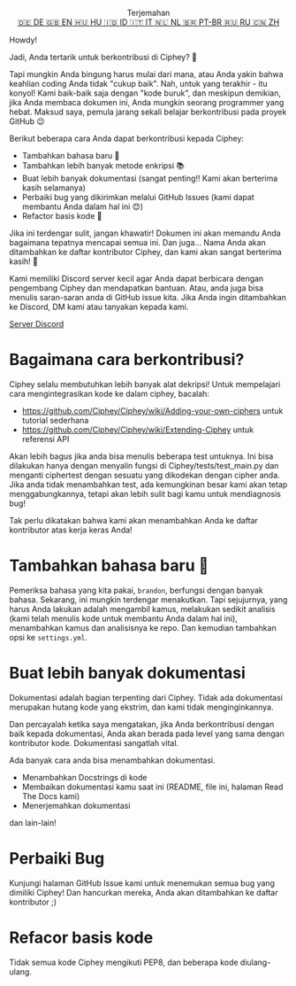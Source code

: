 <p align="center">
Terjemahan <br>
<a href=https://github.com/Ciphey/Ciphey/tree/master/translations/de/CONTRIBUTING.md>🇩🇪 DE   </a>
<a href=https://github.com/Ciphey/Ciphey/tree/master/translations/de/CONTRIBUTING.md>🇬🇧 EN   </a>
<a href=https://github.com/Ciphey/Ciphey/tree/master/translations/hu/CONTRIBUTING.md>🇭🇺 HU   </a>
<a href=https://github.com/Ciphey/Ciphey/tree/master/translations/id/CONTRIBUTING.md>🇮🇩 ID   </a>
<a href=https://github.com/Ciphey/Ciphey/tree/master/translations/it/CONTRIBUTING.md>🇮🇹 IT   </a>
<a href=https://github.com/Ciphey/Ciphey/tree/master/translations/nl/CONTRIBUTING.md>🇳🇱 NL   </a>
<a href=https://github.com/Ciphey/Ciphey/tree/master/translations/pt-br/CONTRIBUTING.md>🇧🇷 PT-BR   </a>
<a href=https://github.com/Ciphey/Ciphey/tree/master/translations/ru/CONTRIBUTING.md>🇷🇺 RU   </a>
<a href=https://github.com/Ciphey/Ciphey/tree/master/translations/zh/CONTRIBUTING.md>🇨🇳 ZH   </a>
</p>

Howdy!

Jadi, Anda tertarik untuk berkontribusi di Ciphey? 🤔

Tapi mungkin Anda bingung harus mulai dari mana, atau Anda yakin bahwa keahlian coding Anda tidak "cukup baik". Nah, untuk yang terakhir - itu konyol! Kami baik-baik saja dengan "kode buruk", dan meskipun demikian, jika Anda membaca dokumen ini, Anda mungkin seorang programmer yang hebat. Maksud saya, pemula jarang sekali belajar berkontribusi pada proyek GitHub 😉

Berikut beberapa cara Anda dapat berkontribusi kepada Ciphey:

- Tambahkan bahasa baru 🧏
- Tambahkan lebih banyak metode enkripsi 📚
- Buat lebih banyak dokumentasi (sangat penting‼️ Kami akan berterima kasih selamanya)
- Perbaiki bug yang dikirimkan melalui GitHub Issues (kami dapat membantu Anda dalam hal ini 😊)
- Refactor basis kode 🥺

Jika ini terdengar sulit, jangan khawatir! Dokumen ini akan memandu Anda bagaimana tepatnya mencapai semua ini. Dan juga... Nama Anda akan ditambahkan ke daftar kontributor Ciphey, dan kami akan sangat berterima kasih! 🙏

Kami memiliki Discord server kecil agar Anda dapat berbicara dengan pengembang Ciphey dan mendapatkan bantuan. Atau, anda juga bisa menulis saran-saran anda di GitHub issue kita. Jika Anda ingin ditambahkan ke Discord, DM kami atau tanyakan kepada kami.

[Server Discord](https://discord.gg/KfyRUWw)

# Bagaimana cara berkontribusi?

Ciphey selalu membutuhkan lebih banyak alat dekripsi! Untuk mempelajari cara mengintegrasikan kode ke dalam ciphey, bacalah:

- <https://github.com/Ciphey/Ciphey/wiki/Adding-your-own-ciphers> untuk tutorial sederhana
- <https://github.com/Ciphey/Ciphey/wiki/Extending-Ciphey> untuk referensi API

Akan lebih bagus jika anda bisa menulis beberapa test untuknya. Ini bisa dilakukan hanya dengan menyalin fungsi di Ciphey/tests/test_main.py dan menganti ciphertest dengan sesuatu yang dikodekan dengan cipher anda. Jika anda tidak menambahkan test, ada kemungkinan besar kami akan tetap menggabungkannya, tetapi akan lebih sulit bagi kamu untuk mendiagnosis bug!

Tak perlu dikatakan bahwa kami akan menambahkan Anda ke daftar kontributor atas kerja keras Anda!

# Tambahkan bahasa baru 🧏

Pemeriksa bahasa yang kita pakai, `brandon`, berfungsi dengan banyak bahasa. Sekarang, ini mungkin terdengar menakutkan.
Tapi sejujurnya, yang harus Anda lakukan adalah mengambil kamus, melakukan sedikit analisis (kami telah menulis kode untuk membantu Anda dalam hal ini), menambahkan kamus dan analisisnya ke repo. Dan kemudian tambahkan opsi ke `settings.yml`.

# Buat lebih banyak dokumentasi

Dokumentasi adalah bagian terpenting dari Ciphey. Tidak ada dokumentasi merupakan hutang kode yang ekstrim, dan kami tidak menginginkannya.

Dan percayalah ketika saya mengatakan, jika Anda berkontribusi dengan baik kepada dokumentasi, Anda akan berada pada level yang sama dengan kontributor kode. Dokumentasi sangatlah vital.

Ada banyak cara anda bisa menambahkan dokumentasi.

- Menambahkan Docstrings di kode
- Membaikan dokumentasi kamu saat ini (README, file ini, halaman Read The Docs kami)
- Menerjemahkan dokumentasi

dan lain-lain!

# Perbaiki Bug

Kunjungi halaman GitHub Issue kami untuk menemukan semua bug yang dimiliki Ciphey! Dan hancurkan mereka, Anda akan ditambahkan ke daftar kontributor ;)

# Refacor basis kode

Tidak semua kode Ciphey mengikuti PEP8, dan beberapa kode diulang-ulang.
